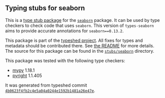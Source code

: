 ## Typing stubs for seaborn

This is a [type stub package](https://typing.python.org/en/latest/tutorials/external_libraries.html)
for the [`seaborn`](https://github.com/mwaskom/seaborn) package. It can be used by type checkers
to check code that uses `seaborn`. This version of
`types-seaborn` aims to provide accurate annotations for
`seaborn==0.13.2`.

This package is part of the [typeshed project](https://github.com/python/typeshed).
All fixes for types and metadata should be contributed there.
See [the README](https://github.com/python/typeshed/blob/main/README.md)
for more details. The source for this package can be found in the
[`stubs/seaborn`](https://github.com/python/typeshed/tree/main/stubs/seaborn)
directory.

This package was tested with the following type checkers:
* [mypy](https://github.com/python/mypy/) 1.18.1
* [pyright](https://github.com/microsoft/pyright) 1.1.405

It was generated from typeshed commit
[`4b0623f4fb2c4e5a04a0244e1592b1481a26e47e`](https://github.com/python/typeshed/commit/4b0623f4fb2c4e5a04a0244e1592b1481a26e47e).